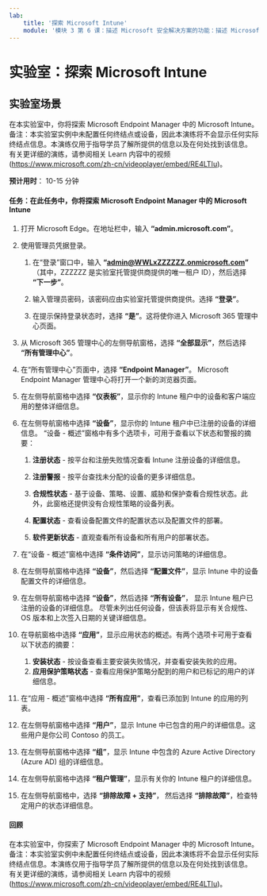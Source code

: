 ```yaml
---
lab:
    title: '探索 Microsoft Intune'
    module: '模块 3 第 6 课：描述 Microsoft 安全解决方案的功能：描述 Microsoft Intune 终结点安全性'
---
```



# 实验室：探索 Microsoft Intune

## 实验室场景

在本实验室中，你将探索 Microsoft Endpoint Manager 中的 Microsoft Intune。备注：本实验室实例中未配置任何终结点或设备，因此本演练将不会显示任何实际终结点信息。本演练仅用于指导学员了解所提供的信息以及在何处找到该信息。  有关更详细的演练，请参阅相关 Learn 内容中的视频 (<https://www.microsoft.com/zh-cn/videoplayer/embed/RE4LTIu>)。

**预计用时**： 10-15 分钟

#### 任务：在此任务中，你将探索 Microsoft Endpoint Manager 中的 Microsoft Intune

1. 打开 Microsoft Edge。在地址栏中，输入 **“admin.microsoft.com”**。

1. 使用管理员凭据登录。
    1. 在“登录”窗口中，输入 **“admin@WWLxZZZZZZ.onmicrosoft.com”** （其中，ZZZZZZ 是实验室托管提供商提供的唯一租户 ID），然后选择 **“下一步”**。
    
    1. 输入管理员密码，该密码应由实验室托管提供商提供。选择 **“登录”**。
    1. 在提示保持登录状态时，选择 **“是”**。这将使你进入 Microsoft 365 管理中心页面。

1. 从 Microsoft 365 管理中心的左侧导航窗格，选择 **“全部显示”**，然后选择 **“所有管理中心”**。

1. 在“所有管理中心”页面中，选择 **“Endpoint Manager”**。 Microsoft Endpoint Manager 管理中心将打开一个新的浏览器页面。

1. 在左侧导航窗格中选择 **“仪表板”**，显示你的 Intune 租户中的设备和客户端应用的整体详细信息。

1. 在左侧导航窗格中选择 **“设备”**，显示你的 Intune 租户中已注册的设备的详细信息。 “设备 - 概述”窗格中有多个选项卡，可用于查看以下状态和警报的摘要：
    1. **注册状态** - 按平台和注册失败情况查看 Intune 注册设备的详细信息。
    
    1. **注册警报** - 按平台查找未分配的设备的更多详细信息。
    1. **合规性状态** - 基于设备、策略、设置、威胁和保护查看合规性状态。此外，此窗格还提供没有合规性策略的设备列表。
    1. **配置状态** - 查看设备配置文件的配置状态以及配置文件的部署。
    1. **软件更新状态** - 直观查看所有设备和所有用户的部署状态。

1. 在“设备 - 概述”窗格中选择 **“条件访问”**，显示访问策略的详细信息。

1. 在左侧导航窗格中选择 **“设备”**，然后选择 **“配置文件”**，显示 Intune 中的设备配置文件的详细信息。

1. 在左侧导航窗格中选择 **“设备”**，然后选择 **“所有设备”**， 显示 Intune 租户已注册的设备的详细信息。 尽管未列出任何设备，但该表将显示有关合规性、OS 版本和上次签入日期的关键详细信息。

1. 在导航窗格中选择 **“应用”**，显示应用状态的概述。有两个选项卡可用于查看以下状态的摘要：
    1. **安装状态** - 按设备查看主要安装失败情况，并查看安装失败的应用。
    1. **应用保护策略状态** - 查看应用保护策略分配到的用户和已标记的用户的详细信息。

1. 在“应用 - 概述”窗格中选择 **“所有应用”**，查看已添加到 Intune 的应用的列表。

1. 在左侧导航窗格中选择 **“用户”**，显示 Intune 中已包含的用户的详细信息。这些用户是你公司 Contoso 的员工。

1. 在左侧导航窗格中选择 **“组”**，显示 Intune 中包含的 Azure Active Directory (Azure AD) 组的详细信息。

1. 在左侧导航窗格中选择 **“租户管理”**，显示有关你的 Intune 租户的详细信息。

1. 在左侧导航窗格中，选择 **“排除故障 + 支持”**， 然后选择 **“排除故障”**，检查特定用户的状态详细信息。

#### 回顾

在本实验室中，你探索了 Microsoft Endpoint Manager 中的 Microsoft Intune。备注：本实验室实例中未配置任何终结点或设备，因此本演练将不会显示任何实际终结点信息。本演练仅用于指导学员了解所提供的信息以及在何处找到该信息。  有关更详细的演练，请参阅相关 Learn 内容中的视频 (<https://www.microsoft.com/zh-cn/videoplayer/embed/RE4LTIu>)。
